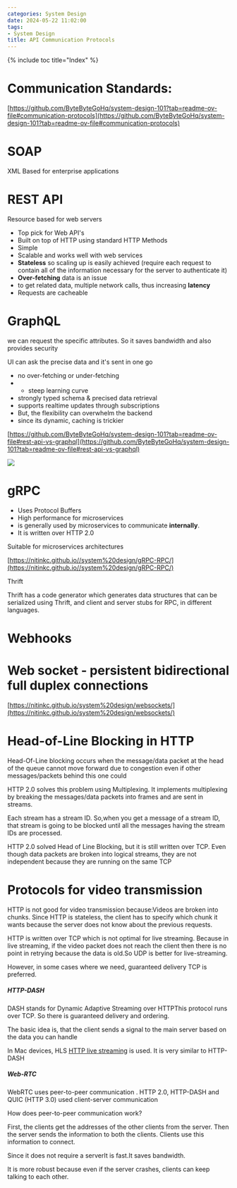 ```yaml
---
categories: System Design
date: 2024-05-22 11:02:00
tags:
- System Design
title: API Communication Protocols
---
```


{% include toc title="Index" %}

# Communication Standards:
[https://github.com/ByteByteGoHq/system-design-101?tab=readme-ov-file#communication-protocols](https://github.com/ByteByteGoHq/system-design-101?tab=readme-ov-file#communication-protocols)

# SOAP 
XML Based for enterprise applications 

# REST API
Resource based for web servers
- Top pick for Web API's
- Built on top of HTTP using standard HTTP Methods
- Simple
- Scalable and works well with web services
- **Stateless** so scaling up is easily achieved (require each request to contain all of the information
  necessary for the server to authenticate it)
- **Over-fetching** data is an issue
- to get related data, multiple network calls, thus increasing **latency**
- Requests are cacheable

# GraphQL
we can request the specific attributes. So it saves bandwidth and also
provides security 

UI can ask the precise data and it's sent in one go
- no over-fetching or under-fetching
- - steep learning curve
- strongly typed schema & precised data retrieval
- supports realtime updates through subscriptions
- But, the flexibility can overwhelm the backend
- since its dynamic, caching is trickier

[https://github.com/ByteByteGoHq/system-design-101?tab=readme-ov-file#rest-api-vs-graphql](https://github.com/ByteByteGoHq/system-design-101?tab=readme-ov-file#rest-api-vs-graphql)

![](https://www.youtube.com/watch?v=yWzKJPw_VzM)

# gRPC
- Uses Protocol Buffers
- High performance for microservices
- is generally used by microservices to communicate **internally**.
- It is written over HTTP 2.0

Suitable for microservices architectures

[https://nitinkc.github.io//system%20design/gRPC-RPC/](https://nitinkc.github.io//system%20design/gRPC-RPC/)

Thrift

Thrift has a code generator which generates data structures that can be
serialized using Thrift,
and client and server stubs for RPC, in different languages.

# Webhooks

# Web socket - persistent bidirectional full duplex connections

[https://nitinkc.github.io/system%20design/websockets/](https://nitinkc.github.io/system%20design/websockets/)


# Head-of-Line Blocking in HTTP
Head-Of-Line blocking occurs when the message/data packet at the head of the
queue cannot move forward due to congestion
even if other messages/packets behind this one could

HTTP 2.0 solves this problem using Multiplexing.
It implements multiplexing by breaking the messages/data packets into frames and
are sent in streams.

Each stream has a stream ID. So,when you get a message of a stream ID, that
stream is going to be blocked until all the
messages having the stream IDs are processed.

HTTP 2.0 solved Head of Line Blocking, but it is still written over TCP. Even
though data packets are broken into
logical streams, they are not independent because they are running on the same
TCP

# Protocols for video transmission
HTTP is not good for video transmission because:Videos are broken into chunks.
Since HTTP is stateless, the client has
to specify which chunk it wants because the server does not know about the
previous requests.

HTTP is written over TCP which is not optimal for live streaming. Because in
live streaming, if the video packet does
not reach the client then there is no point in retrying because the data is
old.So UDP is better for live-streaming.

However, in some cases where we need, guaranteed delivery TCP is preferred.

##### HTTP-DASH

DASH stands for Dynamic Adaptive Streaming over HTTPThis protocol runs over TCP.
So there is guaranteed delivery and ordering.

The basic idea is, that the client sends a signal to the main server based on
the data you can handle

In Mac devices,
HLS [HTTP live streaming](https://www.cloudflare.com/learning/video/what-is-http-live-streaming/)
is used.
It is very similar to HTTP-DASH

##### Web-RTC

WebRTC uses peer-to-peer communication . HTTP 2.0, HTTP-DASH and QUIC (HTTP 3.0)
used client-server communication

How does peer-to-peer communication work?

First, the clients get the addresses of the other clients from the server.
Then the server sends the information to both the clients.
Clients use this information to connect.

Since it does not require a serverIt is fast.It saves bandwidth.

It is more robust because even if the server crashes, clients can keep talking
to each other.